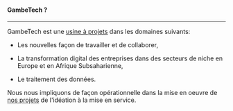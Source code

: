 #### GambeTech ?
---

GambeTech est une [usine à projets](./activites/studio.html) dans les domaines suivants:

- Les nouvelles façon de travailler et de collaborer,

- La transformation digital des entreprises dans des secteurs de niche en Europe et en Afrique Subsaharienne,

- Le traitement des données.

Nous nous impliquons de façon opérationnelle dans la mise en oeuvre de [nos projets](./activites/studio.html) de l'idéation à la mise en service.

